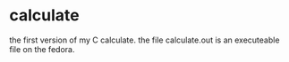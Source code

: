 # calculate
the first version of my C calculate.
the file calculate.out is an executeable file on the fedora.
